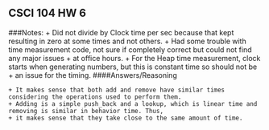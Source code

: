 ## CSCI 104 HW 6

###Notes:
	+ Did not divide by Clock time per sec because that kept resulting in zero at some times and not others.
    + Had some trouble with time measurement code, not sure if completely correct but could not find any major issues
    + at office hours.
    + For the Heap time measurement, clock starts when generating numbers, but this is constant time so should not be
    + an issue for the timing. 
   ####Answers/Reasoning 

    + It makes sense that both add and remove have similar times considering the operations used to perform them. 
    + Adding is a simple push_back and a lookup, which is linear time and removing is similar in behavior time. Thus,
    + it makes sense that they take close to the same amount of time. 

